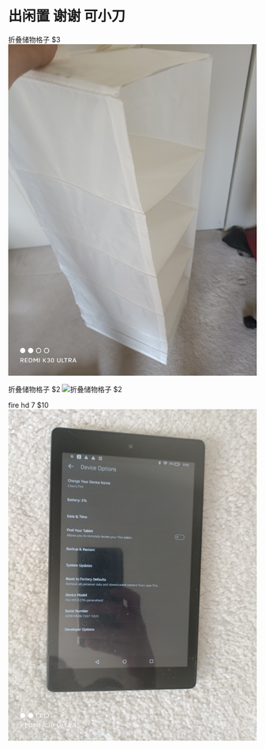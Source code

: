 # 出闲置 谢谢 可小刀

折叠储物格子 $3
![折叠储物格子 $3](figures/IMG_20210418_091432.jpg)

折叠储物格子 $2
![折叠储物格子 $2](figures/IMG_20210418_091502.jpg)

fire hd 7   $10
![fire hd 7   $10/IMG_20210418_094645.jpg](figures/IMG_20210418_094645.jpg)